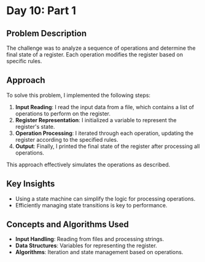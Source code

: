 # Day 10: Part 1 

## Problem Description
The challenge was to analyze a sequence of operations and determine the final state of a register. Each operation modifies the register based on specific rules.

## Approach
To solve this problem, I implemented the following steps:
1. **Input Reading**: I read the input data from a file, which contains a list of operations to perform on the register.
2. **Register Representation**: I initialized a variable to represent the register's state.
3. **Operation Processing**: I iterated through each operation, updating the register according to the specified rules.
4. **Output**: Finally, I printed the final state of the register after processing all operations.

This approach effectively simulates the operations as described.

## Key Insights
- Using a state machine can simplify the logic for processing operations.
- Efficiently managing state transitions is key to performance.

## Concepts and Algorithms Used
- **Input Handling**: Reading from files and processing strings.
- **Data Structures**: Variables for representing the register.
- **Algorithms**: Iteration and state management based on operations.